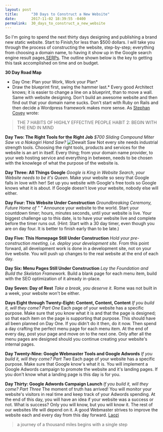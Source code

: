 ```yaml
---
layout: post
title:      "30 Days to Construct a New Website"
date:       2017-11-02 18:39:55 -0400
permalink:  30_days_to_construct_a_new_website
---
```



So I'm going to spend the next thirty days designing and publishing a brand new static website. Start to Finish,for less than $500 dollars. I will take you through the process of constructing the website, step-by-step; everything from choosing a domain name, to having it show up in the Google search engine result pages,[SERPs](http://www.wordstream.com/serp). The outline shown below is the key to getting this task accomplished on time and on budget.

 **30 Day Road Map**
* Day One: Plan your Work, Work your Plan*
* Draw the blueprint first, swing the hammer last.*
Every good Architect knows; it is easier to change a line on a blueprint, than to move a wall. Same with website designing. Don't build an awesome website and then find out that your domain name sucks. Don't start with Ruby on Rails and then decide a Wordpress framework makes more sense. As [Stephan Covey](https://www.stephencovey.com/7habits/7habits-habit2.php) wrote:
> THE 7 HABITS OF HIGHLY EFFECTIVE PEOPLE
> HABIT 2: BEGIN WITH THE END IN MIND

**Day Two: The Right Tools for the Right Job**
*$700 Sliding Compound Miter Saw vs a Nokogiri Hand Saw?*
![Dewalt Saw](https://images-na.ssl-images-amazon.com/images/I/5172rOH-l3L._SX425_.jpg)
Not every site needs industrial strength tools. Choosing the right tools, products and services for the website is an art in itself. Every thing; from your domain name provider, to your web hosting service and everything in between, needs to be chosen with the knowlege of what the purpose of the website is.

**Day Three: All Things Google**
*Google is King in Website Search, your Website needs to be it's Queen.*
Make your website so sexy that Google falls in love with her! Set up you website with Google's free tools so Google knows what it is about. If Google doesn't love your website, nobody else will either.

**Day Four: This Website Under Construction**
*Groundbreaking Ceremony, Future Home of " "*
Announce your website to the world. Start your countdown timer; hours, minutes seconds, until your website is live. Your biggest challenge up to this date, is to have your website live and complete before the timer runs out. (Hint: Start with a 30 day timer, even though you are on day four. It is better to finish early than to be late.)

**Day Five: This Homepage Still Under Construction**
*Hold your pre-construction meeting, i.e. deploy your development site.* 
From this point forward, all development work is done in a development site, not on your live website. You will push up changes to the real website at the end of each day.
 
**Day Six: Menu Pages Still Under Construction**
*Lay the Foundation and Build the Skeleton Framework.*
Build a blank page for each menu item, build with the SEO optimization of it already in-place.

**Day Seven: Day of Rest**
*Take a break, you deserve it.*
Rome was not built in a week, your website won't be either.

**Days Eight through Twenty-Eight: Content, Content, Content**
*If you build it, will they come? Part One*
Each page of your website has a specific purpose. Make sure that you know what it is and that the page is designed; so that each item on the page is supporting that purpose. This should have all been planned on Day One. If you didn't do it then, do it now. Then spend a day crafting the perfect menu page for each menu item. At the end of every day, post your page and move on to the next one. Only after all the menu pages are designed should you continue creating your website's internal pages.

**Day Twenty-Nine: Google Webmaster Tools and Google Adwords**
*If you build it, will they come? Part Two*
Each page of your website has a specific purpose. Make sure that Google know's what it is. You will implement a Google Adwords campaign to promote the website and it's landing pages. If you don't know what a landing page is this day is for you.

**Day Thirty: Google Adwords Campaign Launch**
*If you build it, will they come? Part Three*
The moment of truth has arrived! You will monitor your website's visitors in real time and keep track of your Adwords spending. At the end of this day, you will have an idea if your website was a success or not. What is success? Only you will know, but you will know it. The rest of our websites life will depend on it. A good Webmaster strives to improve the website each and every day from this day forward.
[Laozi](https://en.wiktionary.org/wiki/Laozi#English)
> a journey of a thousand miles begins with a single step

